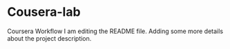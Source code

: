 # Cousera-lab
Coursera Workflow
I am editing the README file. Adding some more details about the project description.
